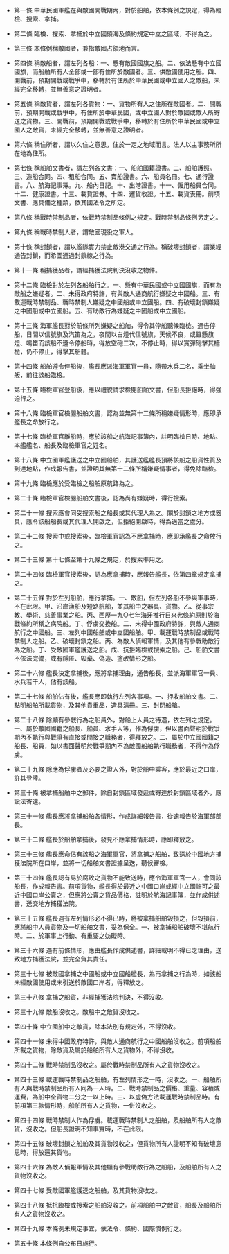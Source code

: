 * 第一條 中華民國軍艦在與敵國開戰期內，對於船舶，依本條例之規定，得為臨檢、搜索、拿捕。

* 第二條 臨檢、搜索、拿捕於中立國領海及條約規定中立之區域，不得為之。

* 第三條 本條例稱敵國者，兼指敵國占領地而言。

* 第四條 稱敵船者，謂左列各船：一、懸有敵國國旗之船。二、依法懸有中立國國旗，而船舶所有人全部或一部有住所於敵國者。三、供敵國使用之船。四、開戰前，預期開戰或戰爭中，移轉於有住所於中華民國或中立國人之敵船，未經完全移轉，並無善意之證明者。

* 第五條 稱敵貨者，謂左列各貨物：一、貨物所有人之住所在敵國者。二、開戰前，預期開戰或戰爭中，有住所於中華民國，或中立國人對於敵國或敵人所寄送之貨物。三、開戰前，預期開戰或戰爭中，移轉於有住所於中華民國或中立國人之敵貨，未經完全移轉，並無善意之證明者。

* 第六條 稱住所者，謂以久住之意思，住於一定之地域而言。法人以主事務所所在地為住所。

* 第七條 稱船舶文書者，謂左列各文書：一、船舶國籍證書。二、船舶護照。三、造船合同。四、租船合同。五、賣船證書。六、船員名冊。七、通行證書。八、航海記事簿。九、船內日記。十、出港證書。十一、僱用船員合同。十二、健康證書。十三、載貨證券。十四、運貨收證。十五、載貨表冊。前項文書、應具備之種類，依其國法令之所定。

* 第八條 稱戰時禁制品者，依戰時禁制品條例之規定。戰時禁制品條例另定之。

* 第九條 稱戰時禁制人者，謂敵國現役之軍人。

* 第十條 稱封鎖者，謂以艦隊實力禁止敵港交通之行為。稱破壞封鎖者，謂業經通告封鎖，而希圖通過封鎖線之行為。

* 第十一條 稱捕獲品者，謂經捕獲法院判決沒收之物件。

* 第十二條 臨檢對於左列各船舶行之。一、懸有中華民國或中立國國旗，而有為敵船之嫌疑者。二、未得政府特許，有與敵人通商航行嫌疑之中國船。三、有載運戰時禁制品、戰時禁制人嫌疑之中國船或中立國船。四、有破壞封鎖嫌疑之中國船或中立國船。五、有助敵行為嫌疑之中國船或中立國船。

* 第十三條 海軍艦長對於前條所列嫌疑之船舶，得令其停船聽候臨檢。通告停船，日間以信號旗及汽笛為之，夜間以白燈代信號旗，天候不良，或雖懸旗燈、鳴笛而該船不遵令停船時，得放空砲二次，不停止時，得以實彈砲擊其檣桅，仍不停止，得擊其船體。

* 第十四條 船舶遵令停船後，艦長應派海軍軍官一員，隨帶水兵二名，乘坐舢舨，前往該船臨檢。

* 第十五條 臨檢軍官登船後，應以禮貌請求檢閱船舶文書，但船長拒絕時，得強迫行之。

* 第十六條 臨檢軍官檢閱船舶文書，認為並無第十二條所稱嫌疑情形時，應即承艦長之命放行之。

* 第十七條 臨檢軍官離船時，應於該船之航海記事簿內，註明臨檢日時、地點、本艦艦名、船長及臨檢軍官之姓名。

* 第十八條 中立國軍艦護送之中立國船舶，其護送艦艦長預將該船之船貨性質及到達地點，作成報告書，並證明其無第十二條所稱嫌疑情事者，得免除臨檢。

* 第十九條 臨檢應於受臨檢之船舶原航路為之。

* 第二十條 臨檢軍官檢閱船舶文書後，認為尚有嫌疑時，得行搜索。

* 第二十一條 搜索應會同受搜索船之船長或其代理人為之。關於封鎖之地方或器具，應令該船船長或其代理人開啟之，但拒絕開啟時，得為適當之處分。

* 第二十二條 搜索中或搜索後，臨檢軍官認為不應拿捕時，應即承艦長之命放行之。

* 第二十三條 第十七條至第十九條之規定，於搜索準用之。

* 第二十四條 臨檢軍官搜索後，認為應拿捕時，應報告艦長，依第四章規定拿捕之。

* 第二十五條 對於左列船舶，應行拿捕。一、敵船，但左列各船不參與軍事時，不在此限。甲、沿岸漁船及短路航船，並其船中之器具、貨物。乙、從事宗教、學術、慈善事業之船。丙、西歷一九○七年海牙推行日來弗條約原則於海戰條約所稱之病院船。丁、俘虜交換船。二、未得中國政府特許，與敵人通商航行之中國船。三、左列中國船舶或中立國船舶。甲、載運戰時禁制品或戰時禁制人之船。乙、破壞封鎖之船。丙、為敵人偵報軍情，及其他有參戰助敵行為之船。丁、受敵國軍艦護送之船。戊、抗拒臨檢或搜索之船。己、船舶文書不依法完備，或有隱匿、毀棄、偽造、塗改情形之船。

* 第二十六條 艦長決定拿捕後，應將拿捕理由，通告船長，並派海軍軍官一員、水兵若干人，佔有該船。

* 第二十七條 船舶佔有後，艦長應即執行左列各事項。一、押收船舶文書。二、點明船舶所載貨物，及其他貴重品，造具清冊。三、封閉船艙。

* 第二十八條 除顯有參戰行為之船員外，對船上人員之待遇，依左列之規定。一、屬於敵國國籍之船長、船員、水手人等，作為俘虜，但以書面聲明於戰爭期內不執行與戰爭有直接或間接之職務者，得釋放之。二、屬於中立國國籍之船長、船員，如以書面聲明於戰爭期內不為敵國船舶執行職務者，不得作為俘虜。

* 第二十九條 除應為俘虜者及必要之證人外，對於船中乘客，應於最近之口岸，許其登陸。

* 第三十條 被拿捕船舶中之郵件，除自封鎖區域發遞或寄達於封鎖區域者外，應設法寄達。

* 第三十一條 艦長應將拿捕船舶各情形，作成詳細報告書，從速報告於海軍部部長。

* 第三十二條 艦長於船舶拿捕後，發見不應拿捕情形時，應即釋放之。

* 第三十三條 艦長應命佔有該船之海軍軍官，將拿捕之船舶，致送於中國地方捕獲法院所在口岸，並將一切船舶文書證據呈送，聽候審檢。

* 第三十四條 艦長認有易於腐敗之貨物不能致送時，應令海軍軍官一人，會同該船長，作成報告書。前項貨物，艦長得於最近之中國口岸或經中立國許可之最近中國口岸公賣之，但應將公賣之貨品價格，註明於航海記事簿，並作成供述書，送交地方捕獲法院。

* 第三十五條 艦長遇有左列情形必不得已時，將被拿捕船舶毀損之，但毀損前，應將船中人員貨物及一切船舶文書，妥為保全。一、被拿捕船舶破壞不堪航行時。二、於軍事上行動、有重要之妨礙時。

* 第三十六條 遇有前條情形，應由艦長作成供述書，詳細載明不得已之理由，送致地方捕獲法院，並完全負其責任。

* 第三十七條 被敵國拿捕之中國船或中立國船艦長，為再拿捕之行為時，如該船未經敵國使用或未引送於敵國口岸者，得釋放之。

* 第三十八條 拿捕之船貨，非經捕獲法院判決，不得沒收。

* 第三十九條 敵船沒收之。敵船中之敵貨沒收之。

* 第四十條 中立國船中之敵貨，除本法別有規定外，不得沒收。

* 第四十一條 未得中國政府特許，與敵人通商航行之中國船舶沒收之。前項船舶所載之貨物，除敵貨及屬於船舶所有人之貨物外，不得沒收。

* 第四十二條 戰時禁制品沒收之。屬於戰時禁制品所有人之貨物沒收之。

* 第四十三條 載運戰時禁制品之船舶，有左列情形之一時，沒收之。一、船舶所有人與戰時禁制品所有人同為一人時。二、戰時禁制品之價格、重量、容積或運費，為船中全貨物二分之一以上時。三、以虛偽方法載運戰時禁制品時。有前項第三款情形時，船舶所有人之貨物，一併沒收之。

* 第四十四條 戰時禁制人作為俘虜。載運戰時禁制人之船舶，及船舶所有人之敵貨，沒收之。但船長證明不知事實時，不在此限。

* 第四十五條 破壞封鎖之船舶及其貨物沒收之，但貨物所有人證明不知有破壞意思時，得放還其貨物。

* 第四十六條 為敵人偵報軍情及其他顯有參戰助敵行為之船船，及船舶所有人之貨物沒收之。

* 第四十七條 受敵國軍艦護送之船舶，及其貨物沒收之。

* 第四十八條 抵抗臨檢或搜索之船舶沒收之。前項船舶中之敵貨，船長及船舶所有人之貨物沒收之。

* 第四十九條 本條例未規定事宜，依法令、條約、國際慣例行之。

* 第五十條 本條例自公布日施行。


